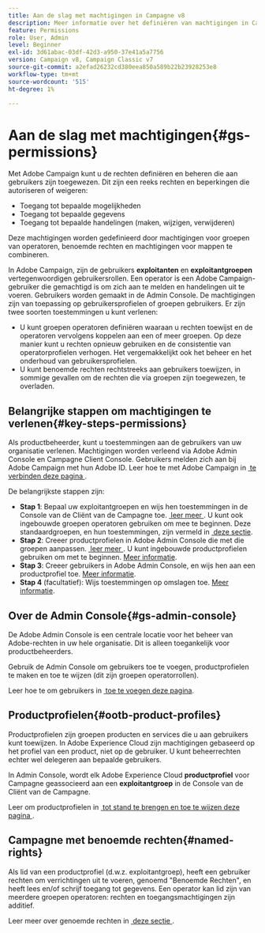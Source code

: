 ```yaml
---
title: Aan de slag met machtigingen in Campagne v8
description: Meer informatie over het definiëren van machtigingen in Campagne v8
feature: Permissions
role: User, Admin
level: Beginner
exl-id: 3d61abac-03df-42d3-a950-37e41a5a7756
version: Campaign v8, Campaign Classic v7
source-git-commit: a2efad26232cd380eea850a589b22b23928253e8
workflow-type: tm+mt
source-wordcount: '515'
ht-degree: 1%

---
```


# Aan de slag met machtigingen{#gs-permissions}

Met Adobe Campaign kunt u de rechten definiëren en beheren die aan gebruikers zijn toegewezen. Dit zijn een reeks rechten en beperkingen die autoriseren of weigeren:

* Toegang tot bepaalde mogelijkheden
* Toegang tot bepaalde gegevens
* Toegang tot bepaalde handelingen (maken, wijzigen, verwijderen)

Deze machtigingen worden gedefinieerd door machtigingen voor groepen van operatoren, benoemde rechten en machtigingen voor mappen te combineren.

In Adobe Campaign, zijn de gebruikers **exploitanten** en **exploitantgroepen** vertegenwoordigen gebruikersrollen. Een operator is een Adobe Campaign-gebruiker die gemachtigd is om zich aan te melden en handelingen uit te voeren. Gebruikers worden gemaakt in de Admin Console. De machtigingen zijn van toepassing op gebruikersprofielen of groepen gebruikers. Er zijn twee soorten toestemmingen u kunt verlenen:

* U kunt groepen operatoren definiëren waaraan u rechten toewijst en de operatoren vervolgens koppelen aan een of meer groepen. Op deze manier kunt u rechten opnieuw gebruiken en de consistentie van operatorprofielen verhogen. Het vergemakkelijkt ook het beheer en het onderhoud van gebruikersprofielen.
* U kunt benoemde rechten rechtstreeks aan gebruikers toewijzen, in sommige gevallen om de rechten die via groepen zijn toegewezen, te overladen.

## Belangrijke stappen om machtigingen te verlenen{#key-steps-permissions}

Als productbeheerder, kunt u toestemmingen aan de gebruikers van uw organisatie verlenen. Machtigingen worden verleend via Adobe Admin Console en Campagne Client Console. Gebruikers melden zich aan bij Adobe Campaign met hun Adobe ID. Leer hoe te met Adobe Campaign in [&#x200B; te verbinden deze pagina &#x200B;](connect.md).

De belangrijkste stappen zijn:

* **Stap 1**: Bepaal uw exploitantgroepen en wijs hen toestemmingen in de Console van de Cliënt van de Campagne toe. [&#x200B; leer meer &#x200B;](manage-permissions.md#create-product-profile).
U kunt ook ingebouwde groepen operatoren gebruiken om mee te beginnen. Deze standaardgroepen, en hun toestemmingen, zijn vermeld in [&#x200B; deze sectie &#x200B;](manage-permissions.md#ootb-productprofiles).
* **Stap 2**: Creeer productprofielen in Adobe Admin Console die met die groepen aanpassen. [&#x200B; leer meer &#x200B;](manage-permissions.md#create-product-profile).
U kunt ingebouwde productprofielen gebruiken om met te beginnen. [Meer informatie](manage-permissions.md#ootb-productprofiles).
* **Stap 3**: Creeer gebruikers in Adobe Admin Console, en wijs hen aan een productprofiel toe. [Meer informatie](manage-permissions.md#add-users).
* **Stap 4** (facultatief): Wijs toestemmingen op omslagen toe. [Meer informatie](manage-permissions.md#ootb-productprofiles).

## Over de Admin Console{#gs-admin-console}

De Adobe Admin Console is een centrale locatie voor het beheer van Adobe-rechten in uw hele organisatie. Dit is alleen toegankelijk voor productbeheerders.

Gebruik de Admin Console om gebruikers toe te voegen, productprofielen te maken en toe te wijzen (dit zijn groepen operatorrollen).

Leer hoe te om gebruikers in [&#x200B; toe te voegen deze pagina &#x200B;](manage-permissions.md#add-users).

## Productprofielen{#ootb-product-profiles}

Productprofielen zijn groepen producten en services die u aan gebruikers kunt toewijzen. In Adobe Experience Cloud zijn machtigingen gebaseerd op het profiel van een product, niet op de gebruiker. U kunt beheerrechten echter wel delegeren aan bepaalde gebruikers.

In Admin Console, wordt elk Adobe Experience Cloud **productprofiel** voor Campagne geassocieerd aan een **exploitantgroep** in de Console van de Cliënt van de Campagne.

Leer om productprofielen in [&#x200B; tot stand te brengen en toe te wijzen deze pagina &#x200B;](manage-permissions.md#create-a-product-profile).

## Campagne met benoemde rechten{#named-rights}

Als lid van een productprofiel (d.w.z. exploitantgroep), heeft een gebruiker rechten om verrichtingen uit te voeren, genoemd &quot;Benoemde Rechten&quot;, en heeft lees en/of schrijf toegang tot gegevens. Een operator kan lid zijn van meerdere groepen operatoren: rechten en toegangsmachtigingen zijn additief.

Leer meer over genoemde rechten in [&#x200B; deze sectie &#x200B;](manage-permissions.md#use-named-rights).
